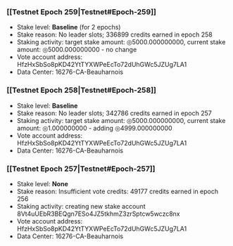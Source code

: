 ### [[Testnet Epoch 259|Testnet#Epoch-259]]
* Stake level: **Baseline** (for 2 epochs)
* Stake reason: No leader slots; 336899 credits earned in epoch 258
* Staking activity: target stake amount: ◎5000.000000000, current stake amount: ◎5000.000000000 - no change
* Vote account address: HfzHxSbSo8pKD42YtTYXWPeEcTo72dUhGWc5JZUg7LA1
* Data Center: 16276-CA-Beauharnois
### [[Testnet Epoch 258|Testnet#Epoch-258]]
* Stake level: **Baseline**
* Stake reason: No leader slots; 342786 credits earned in epoch 257
* Staking activity: target stake amount: ◎5000.000000000, current stake amount: ◎1.000000000 - adding ◎4999.000000000
* Vote account address: HfzHxSbSo8pKD42YtTYXWPeEcTo72dUhGWc5JZUg7LA1
* Data Center: 16276-CA-Beauharnois
### [[Testnet Epoch 257|Testnet#Epoch-257]]
* Stake level: **None**
* Stake reason: Insufficient vote credits: 49177 credits earned in epoch 256
* Staking activity: creating new stake account 8Vt4uUEbR3BEQgn7ESo4JZ5tkhmZ3zrSptcw5wczc8nx
* Vote account address: HfzHxSbSo8pKD42YtTYXWPeEcTo72dUhGWc5JZUg7LA1
* Data Center: 16276-CA-Beauharnois